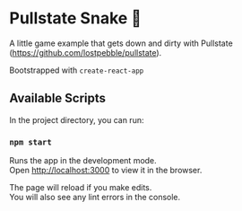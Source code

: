 # Pullstate Snake 🐍

A little game example that gets down and dirty with Pullstate (https://github.com/lostpebble/pullstate).

Bootstrapped with `create-react-app`

## Available Scripts

In the project directory, you can run:

### `npm start`

Runs the app in the development mode.<br>
Open [http://localhost:3000](http://localhost:3000) to view it in the browser.

The page will reload if you make edits.<br>
You will also see any lint errors in the console.

